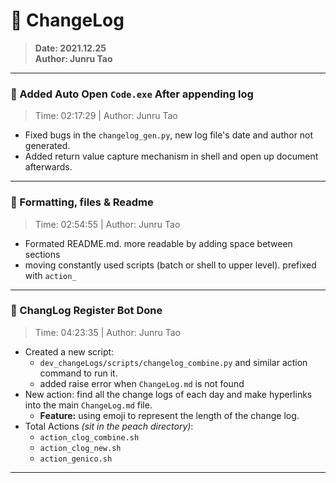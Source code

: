 # :hammer: ChangeLog
> __Date: 2021.12.25__ </br>
> __Author: Junru Tao__ </br>
---

### :electric_plug: Added Auto Open `Code.exe` After appending log
> Time: 02:17:29 | Author: Junru Tao
* Fixed bugs in the `changelog_gen.py`, new log file's date and author not generated.
* Added return value capture mechanism in shell and open up document afterwards.
---


### :electric_plug: Formatting, files & Readme
> Time: 02:54:55 | Author: Junru Tao
* Formated README.md. more readable by adding space between sections
* moving constantly used scripts (batch or shell to upper level). prefixed with `action_`

---


### :electric_plug: ChangLog Register Bot Done
> Time: 04:23:35 | Author: Junru Tao
* Created a new script:
    - `dev_changeLogs/scripts/changelog_combine.py` and similar action command to run it.
    - added raise error when `ChangeLog.md` is not found
* New action: find all the change logs of each day and make hyperlinks into the main `ChangeLog.md` file.
    - __Feature:__ using emoji to represent the length of the change log.
* Total Actions _(sit in the peach directory)_:
    - `action_clog_combine.sh`
    - `action_clog_new.sh`
    - `action_genico.sh`

---


